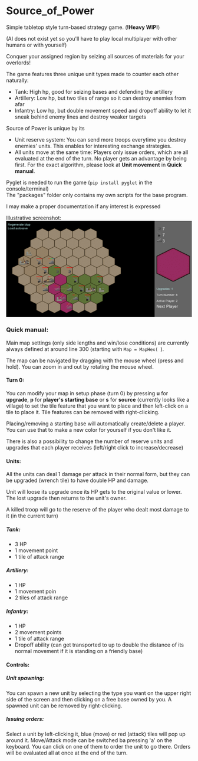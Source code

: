 # Source_of_Power
Simple tabletop style turn-based strategy game. (**!Heavy WIP!**)

(AI does not exist yet so you'll have to play local multiplayer with other humans or with yourself)

Conquer your assigned region by seizing all sources of materials for your overlords!

The game features three unique unit types made to counter each other naturally:
- Tank: High hp, good for seizing bases and defending the artillery
- Artillery: Low hp, but two tiles of range so it can destroy enemies from afar
- Infantry: Low hp, but double movement speed and dropoff ability to let it sneak behind enemy lines and destroy weaker targets

Source of Power is unique by its 
- Unit reserve system: You can send more troops everytime you destroy enemies' units. This enables for interesting exchange strategies.
- All units move at the same time: Players only issue orders, which are all evaluated at the end of the turn. No player gets an advantage by being first. For the exact algorithm, please look at **Unit movement** in **Quick manual**.

Pyglet is needed to run the game (`pip install pyglet` in the console/terminal)  
The "packages" folder only contains my own scripts for the base program.
 

I may make a proper documentation if any interest is expressed


Illustrative screenshot:
![Three player game where the purple one almost lost](assets/Screenshot.png)


### Quick manual:
Main map settings (only side lengths and win/lose conditions) are currently always defined at around line 300 (starting with `Map = MapHex( `).

The map can be navigated by dragging with the mouse wheel (press and hold). You can zoom in and out by rotating the mouse wheel.

#### Turn 0:
You can modify your map in setup phase (turn 0) by pressing **u** for **upgrade**, **p** for **player's starting base** or **s** for **source** (currently looks like a village) to set the tile feature that you want to place and then left-click on a tile to place it. Tile features can be removed with right-clicking.

Placing/removing a starting base will automatically create/delete a player. You can use that to make a new color for yourself if you don't like it.

There is also a possibility to change the number of reserve units and upgrades that each player receives (left/right click to increase/decrease)

#### Units:
All the units can deal 1 damage per attack in their normal form, but they can be upgraded (wrench tile) to have double HP and damage.

Unit will loose its upgrade once its HP gets to the original value or lower. The lost upgrade then returns to the unit's owner.

A killed troop will go to the reserve of the player who dealt most damage to it (in the current turn)
##### Tank:
- 3 HP
- 1 movement point
- 1 tile of attack range
##### Artillery:
- 1 HP
- 1 movement poin
- 2 tiles of attack range
##### Infantry:
- 1 HP
- 2 movement points
- 1 tile of attack range
- Dropoff ability (can get transported to up to double the distance of its normal movement if it is standing on a friendly base)

#### Controls:
##### Unit spawning:
You can spawn a new unit by selecting the type you want on the upper right side of the screen and then clicking on a free base owned by you.
A spawned unit can be removed by right-clicking.
##### Issuing orders:
Select a unit by left-clicking it, blue (move) or red (attack) tiles will pop up around it. Move/Attack mode can be switched ba pressing 'a' on the keyboard. You can click on one of them to order the unit to go there. Orders will be evaluated all at once at the end of the turn.

